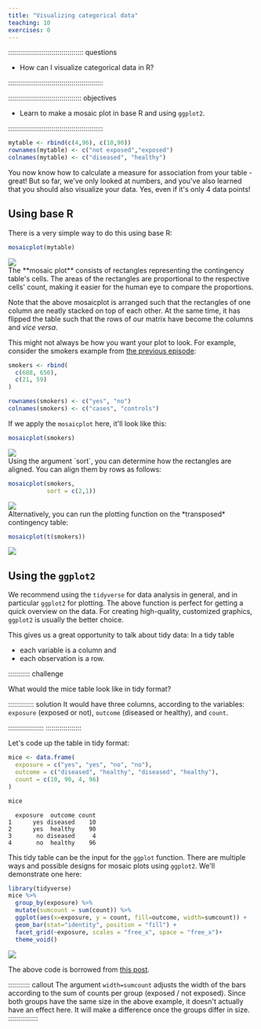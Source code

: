 ```yaml
---
title: "Visualizing categorical data"
teaching: 10
exercises: 0
---
```


:::::::::::::::::::::::::::::::::::::: questions 

- How can I visualize categorical data in R?

::::::::::::::::::::::::::::::::::::::::::::::::

::::::::::::::::::::::::::::::::::::: objectives

- Learn to make a mosaic plot in base R and using `ggplot2`.

::::::::::::::::::::::::::::::::::::::::::::::::



```r
mytable <- rbind(c(4,96), c(10,90))
rownames(mytable) <- c("not exposed","exposed")
colnames(mytable) <- c("diseased", "healthy")
```


You now know how to calculate a measure for association from your table - great! But so far, we've only looked at numbers, and you've also learned that you should also visualize your data. Yes, even if it's only 4 data points!  


## Using base R

There is a very simple way to do this using base R:


```r
mosaicplot(mytable)
```

<img src="fig/03-visualization-rendered-unnamed-chunk-1-1.png" style="display: block; margin: auto;" />
The **mosaic plot** consists of rectangles representing the contingency table's cells. The areas of the rectangles are proportional to the respective cells' count, making it easier for the human eye to compare the proportions.

Note that the above mosaicplot is arranged such that the rectangles of one column are neatly stacked on top of each other. At the same time, it has flipped the table such that the rows of our matrix have become the columns and *vice versa*. 

This might not always be how you want your plot to look. For example, consider the smokers example from [the previous episode](../02-effect-size.Rmd):


```r
smokers <- rbind(
  c(688, 650),
  c(21, 59)
)

rownames(smokers) <- c("yes", "no")
colnames(smokers) <- c("cases", "controls")
```

If we apply the `mosaicplot` here, it'll look like this:

```r
mosaicplot(smokers)
```

<img src="fig/03-visualization-rendered-unnamed-chunk-2-1.png" style="display: block; margin: auto;" />
Using the argument `sort`, you can determine how the rectangles are aligned. You can align them by rows as follows: 

```r
mosaicplot(smokers,
           sort = c(2,1))
```

<img src="fig/03-visualization-rendered-unnamed-chunk-3-1.png" style="display: block; margin: auto;" />
Alternatively, you can run the plotting function on the *transposed* contingency table: 

```r
mosaicplot(t(smokers))
```

<img src="fig/03-visualization-rendered-unnamed-chunk-4-1.png" style="display: block; margin: auto;" />

## Using the `ggplot2` 

We recommend using the `tidyverse` for data analysis in general, and in particular `ggplot2` for plotting. The above function is perfect for getting a quick overview on the data. For creating high-quality, customized graphics, `ggplot2` is usually the better choice. 

This gives us a great opportunity to talk about tidy data: In a tidy table 

- each variable is a column and 
- each observation is a row. 

::::::::::: challenge

What would the mice table look like in tidy format? 

::::::::::::: solution
It would have three columns, according to the variables: `exposure` (exposed or not), `outcome` (diseased or healthy), and `count`. 

::::::::::::::::::
::::::::::::::::::

Let's code up the table in tidy format:


```r
mice <- data.frame(
  exposure = c("yes", "yes", "no", "no"),
  outcome = c("diseased", "healthy", "diseased", "healthy"),
  count = c(10, 90, 4, 96)
)

mice
```

```{.output}
  exposure  outcome count
1      yes diseased    10
2      yes  healthy    90
3       no diseased     4
4       no  healthy    96
```

This tidy table can be the input for the `ggplot` function. There are multiple ways and possible designs for mosaic plots using `ggplot2`. We'll demonstrate one here:


```r
library(tidyverse)
mice %>% 
  group_by(exposure) %>% 
  mutate(sumcount = sum(count)) %>% 
  ggplot(aes(x=exposure, y = count, fill=outcome, width=sumcount)) + 
  geom_bar(stat="identity", position = "fill") +
  facet_grid(~exposure, scales = "free_x", space = "free_x")+
  theme_void() 
```

<img src="fig/03-visualization-rendered-tidy-mosaic-plot-1.png" style="display: block; margin: auto;" />

The above code is borrowed from [this post](https://stackoverflow.com/questions/19233365/how-to-create-a-marimekko-mosaic-plot-in-ggplot2).

::::::::::: callout
The argument `width=sumcount` adjusts the width of the bars according to the sum of counts per group (exposed / not exposed). Since both groups have the same size in the above example, it doesn't actually have an effect here. It will make a difference once the groups differ in size.
:::::::::::::::


